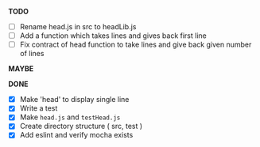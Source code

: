 **TODO**

- [ ] Rename head.js in src to headLib.js
- [ ] Add a function which takes lines and gives back first line
- [ ] Fix contract of head function to take lines and give back given number of 
lines

**MAYBE**


**DONE**

- [x] Make 'head' to display single line
- [x] Write a test
- [x] Make `head.js` and `testHead.js` 
- [x] Create directory structure ( src, test )
- [x] Add eslint and verify mocha exists